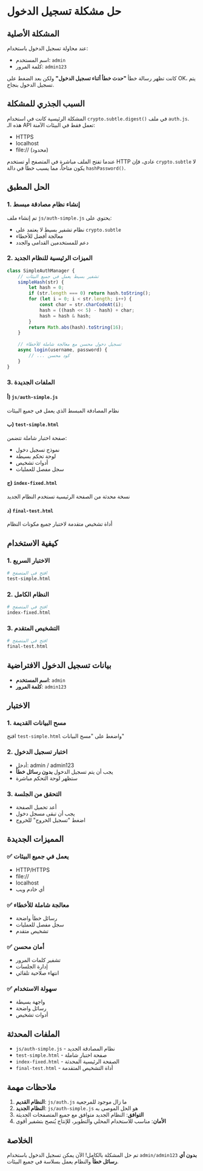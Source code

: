 # حل مشكلة تسجيل الدخول

## المشكلة الأصلية
عند محاولة تسجيل الدخول باستخدام:
- اسم المستخدم: `admin`
- كلمة المرور: `admin123`

كانت تظهر رسالة خطأ **"حدث خطأ أثناء تسجيل الدخول"** ولكن بعد الضغط على OK، يتم تسجيل الدخول بنجاح.

## السبب الجذري للمشكلة

المشكلة الرئيسية كانت في استخدام `crypto.subtle.digest()` في ملف `auth.js`. هذه الـ API تعمل فقط في البيئات الآمنة:
- HTTPS
- localhost
- file:// (محدود)

عندما تفتح الملف مباشرة في المتصفح أو تستخدم HTTP عادي، فإن `crypto.subtle` لا يكون متاحاً، مما يسبب خطأ في دالة `hashPassword()`.

## الحل المطبق

### 1. إنشاء نظام مصادقة مبسط
تم إنشاء ملف `js/auth-simple.js` يحتوي على:
- نظام تشفير بسيط لا يعتمد على `crypto.subtle`
- معالجة أفضل للأخطاء
- دعم للمستخدمين القدامى والجدد

### 2. الميزات الرئيسية للنظام الجديد
```javascript
class SimpleAuthManager {
    // تشفير بسيط يعمل في جميع البيئات
    simpleHash(str) {
        let hash = 0;
        if (str.length === 0) return hash.toString();
        for (let i = 0; i < str.length; i++) {
            const char = str.charCodeAt(i);
            hash = ((hash << 5) - hash) + char;
            hash = hash & hash;
        }
        return Math.abs(hash).toString(16);
    }
    
    // تسجيل دخول محسن مع معالجة شاملة للأخطاء
    async login(username, password) {
        // ... كود محسن
    }
}
```

### 3. الملفات الجديدة

#### أ) `js/auth-simple.js`
نظام المصادقة المبسط الذي يعمل في جميع البيئات

#### ب) `test-simple.html`
صفحة اختبار شاملة تتضمن:
- نموذج تسجيل دخول
- لوحة تحكم بسيطة
- أدوات تشخيص
- سجل مفصل للعمليات

#### ج) `index-fixed.html`
نسخة محدثة من الصفحة الرئيسية تستخدم النظام الجديد

#### د) `final-test.html`
أداة تشخيص متقدمة لاختبار جميع مكونات النظام

## كيفية الاستخدام

### 1. الاختبار السريع
```bash
# افتح في المتصفح
test-simple.html
```

### 2. النظام الكامل
```bash
# افتح في المتصفح
index-fixed.html
```

### 3. التشخيص المتقدم
```bash
# افتح في المتصفح
final-test.html
```

## بيانات تسجيل الدخول الافتراضية

- **اسم المستخدم**: `admin`
- **كلمة المرور**: `admin123`

## الاختبار

### 1. مسح البيانات القديمة
افتح `test-simple.html` واضغط على "مسح البيانات"

### 2. اختبار تسجيل الدخول
- أدخل: admin / admin123
- يجب أن يتم تسجيل الدخول **بدون رسائل خطأ**
- ستظهر لوحة التحكم مباشرة

### 3. التحقق من الجلسة
- أعد تحميل الصفحة
- يجب أن تبقى مسجل دخول
- اضغط "تسجيل الخروج" للخروج

## المميزات الجديدة

### ✅ يعمل في جميع البيئات
- HTTP/HTTPS
- file://
- localhost
- أي خادم ويب

### ✅ معالجة شاملة للأخطاء
- رسائل خطأ واضحة
- سجل مفصل للعمليات
- تشخيص متقدم

### ✅ أمان محسن
- تشفير كلمات المرور
- إدارة الجلسات
- انتهاء صلاحية تلقائي

### ✅ سهولة الاستخدام
- واجهة بسيطة
- رسائل واضحة
- أدوات تشخيص

## الملفات المحدثة

- `js/auth-simple.js` - نظام المصادقة الجديد
- `test-simple.html` - صفحة اختبار شاملة
- `index-fixed.html` - الصفحة الرئيسية المحدثة
- `final-test.html` - أداة التشخيص المتقدمة

## ملاحظات مهمة

1. **النظام القديم**: `js/auth.js` ما زال موجود للمرجعية
2. **النظام الجديد**: `js/auth-simple.js` هو الحل الموصى به
3. **التوافق**: النظام الجديد متوافق مع جميع المتصفحات الحديثة
4. **الأمان**: مناسب للاستخدام المحلي والتطوير، للإنتاج يُنصح بتشفير أقوى

## الخلاصة

تم حل المشكلة بالكامل! الآن يمكن تسجيل الدخول باستخدام `admin/admin123` **بدون أي رسائل خطأ** والنظام يعمل بسلاسة في جميع البيئات.